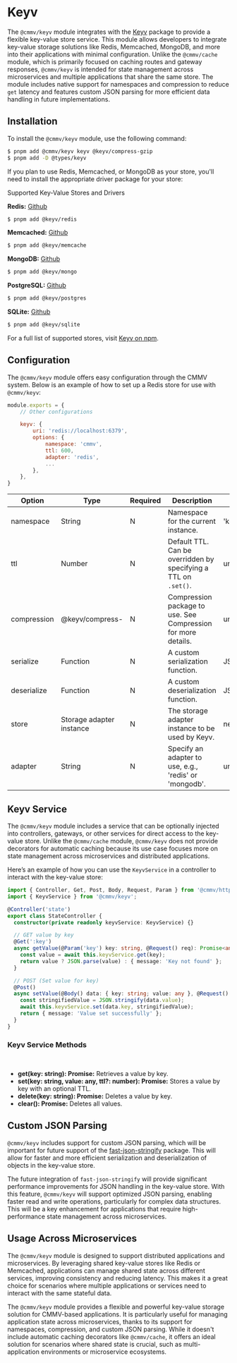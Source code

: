 # Keyv

The ``@cmmv/keyv`` module integrates with the [Keyv](https://keyv.org/) package to provide a flexible key-value store service. This module allows developers to integrate key-value storage solutions like Redis, Memcached, MongoDB, and more into their applications with minimal configuration. Unlike the ``@cmmv/cache`` module, which is primarily focused on caching routes and gateway responses, ``@cmmv/keyv`` is intended for state management across microservices and multiple applications that share the same store. The module includes native support for namespaces and compression to reduce ``get`` latency and features custom JSON parsing for more efficient data handling in future implementations.

## Installation

To install the ``@cmmv/keyv`` module, use the following command:

```bash 
$ pnpm add @cmmv/keyv keyv @keyv/compress-gzip
$ pnpm add -D @types/keyv
```

If you plan to use Redis, Memcached, or MongoDB as your store, you'll need to install the appropriate driver package for your store:

Supported Key-Value Stores and Drivers

**Redis:** [Github](https://github.com/jaredwray/keyv/tree/main/packages/redis)

```bash
$ pnpm add @keyv/redis
```

**Memcached:** [Github](https://github.com/jaredwray/keyv/tree/main/packages/memcache)

```bash
$ pnpm add @keyv/memcache
```

**MongoDB:** [Github](https://github.com/jaredwray/keyv/tree/main/packages/mongo)

```bash
$ pnpm add @keyv/mongo
```

**PostgreSQL:** [Github](https://github.com/jaredwray/keyv/tree/main/packages/postgres)

```bash
$ pnpm add @keyv/postgres
```

**SQLite:** [Github](https://github.com/jaredwray/keyv/tree/main/packages/sqlite)

```bash
$ pnpm add @keyv/sqlite
```

For a full list of supported stores, visit [Keyv on npm](https://www.npmjs.com/package/keyv).

## Configuration

The ``@cmmv/keyv`` module offers easy configuration through the CMMV system. Below is an example of how to set up a Redis store for use with ``@cmmv/keyv``:

```javascript
module.exports = {
    // Other configurations

    keyv: {
        uri: 'redis://localhost:6379',
        options: {
            namespace: 'cmmv',
            ttl: 600,
            adapter: 'redis',
            ...
        },
    },
}
```

| Option       | Type     | Required | Description                                                                  | Default               |
|--------------|----------|----------|------------------------------------------------------------------------------|-----------------------|
| namespace    | String   | N        | Namespace for the current instance.                                           | 'keyv'                |
| ttl          | Number   | N        | Default TTL. Can be overridden by specifying a TTL on `.set()`.               | undefined             |
| compression  | @keyv/compress- | N  | Compression package to use. See Compression for more details.                | undefined             |
| serialize    | Function | N        | A custom serialization function.                                              | JSONB.stringify       |
| deserialize  | Function | N        | A custom deserialization function.                                            | JSONB.parse           |
| store        | Storage adapter instance | N | The storage adapter instance to be used by Keyv.                              | new Map()             |
| adapter      | String   | N        | Specify an adapter to use, e.g., 'redis' or 'mongodb'.                        | undefined             |

## Keyv Service

The ``@cmmv/keyv`` module includes a service that can be optionally injected into controllers, gateways, or other services for direct access to the key-value store. Unlike the ``@cmmv/cache`` module, ``@cmmv/keyv`` does not provide decorators for automatic caching because its use case focuses more on state management across microservices and distributed applications.

Here’s an example of how you can use the ``KeyvService`` in a controller to interact with the key-value store:

```typescript
import { Controller, Get, Post, Body, Request, Param } from '@cmmv/http';
import { KeyvService } from '@cmmv/keyv';

@Controller('state')
export class StateController {
  constructor(private readonly keyvService: KeyvService) {}

  // GET value by key
  @Get(':key')
  async getValue(@Param('key') key: string, @Request() req): Promise<any> {
    const value = await this.keyvService.get(key);
    return value ? JSON.parse(value) : { message: 'Key not found' };
  }

  // POST (Set value for key)
  @Post()
  async setValue(@Body() data: { key: string; value: any }, @Request() req): Promise<any> {
    const stringifiedValue = JSON.stringify(data.value);
    await this.keyvService.set(data.key, stringifiedValue);
    return { message: 'Value set successfully' };
  }
}
```

### Keyv Service Methods

<br/>

* **get(key: string): Promise<any>:** Retrieves a value by key.
* **set(key: string, value: any, ttl?: number): Promise<void>:** Stores a value by key with an optional TTL.
* **delete(key: string): Promise<boolean>:** Deletes a value by key.
* **clear(): Promise<boolean>:** Deletes all values.

## Custom JSON Parsing

``@cmmv/keyv`` includes support for custom JSON parsing, which will be important for future support of the [fast-json-stringify](https://www.npmjs.com/package/fast-json-stringify) package. This will allow for faster and more efficient serialization and deserialization of objects in the key-value store.

The future integration of ``fast-json-stringify`` will provide significant performance improvements for JSON handling in the key-value store. With this feature, ``@cmmv/keyv`` will support optimized JSON parsing, enabling faster read and write operations, particularly for complex data structures. This will be a key enhancement for applications that require high-performance state management across microservices.

## Usage Across Microservices

The ``@cmmv/keyv`` module is designed to support distributed applications and microservices. By leveraging shared key-value stores like Redis or Memcached, applications can manage shared state across different services, improving consistency and reducing latency. This makes it a great choice for scenarios where multiple applications or services need to interact with the same stateful data.

The ``@cmmv/keyv`` module provides a flexible and powerful key-value storage solution for CMMV-based applications. It is particularly useful for managing application state across microservices, thanks to its support for namespaces, compression, and custom JSON parsing. While it doesn't include automatic caching decorators like ``@cmmv/cache``, it offers an ideal solution for scenarios where shared state is crucial, such as multi-application environments or microservice ecosystems.